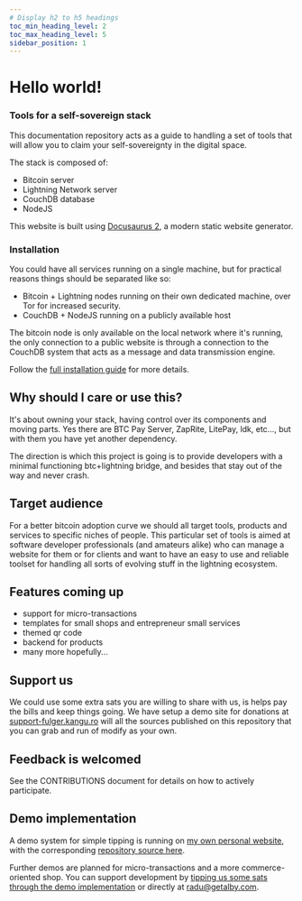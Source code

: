 ```yaml
---
# Display h2 to h5 headings
toc_min_heading_level: 2
toc_max_heading_level: 5
sidebar_position: 1
---
```


# Hello world!

### Tools for a self-sovereign stack

This documentation repository acts as a guide to handling a set of tools that will
allow you to claim your self-sovereignty in the digital space.

The stack is composed of:

* Bitcoin server
* Lightning Network server
* CouchDB database
* NodeJS

This website is built using [Docusaurus 2](https://docusaurus.io/), a modern static website generator.

### Installation

You could have all services running on a single machine, but for practical reasons things
should be separated like so:
* Bitcoin + Lightning nodes running on their own dedicated machine, over Tor for increased security.
* CouchDB + NodeJS running on a publicly available host

The bitcoin node is only available on the local network where it's running, the only connection
to a public website is through a connection to the CouchDB system that acts as a message and
data transmission engine.

Follow the [full installation guide](./install) for more details.

## Why should I care or use this?

It's about owning your stack, having control over its components and moving parts.
Yes there are BTC Pay Server, ZapRite, LitePay, ldk, etc..., but with them you have yet another
dependency.

The direction is which this project is going is to provide developers with a minimal
functioning btc+lightning bridge, and besides that stay out of the way and never crash.

## Target audience

For a better bitcoin adoption curve we should all target tools, products and services to specific
niches of people. This particular set of tools is aimed at software developer professionals
(and amateurs alike) who can manage a website for them or for clients and want to have an
easy to use and reliable toolset for handling all sorts of evolving stuff in the lightning
ecosystem.

## Features coming up

* support for micro-transactions
* templates for small shops and entrepreneur small services
* themed qr code
* backend for products
* many more hopefully...

## Support us

We could use some extra sats you are willing to share with us, is helps pay the bills and
keep things going. We have setup a demo site for donations at [support-fulger.kangu.ro](https://support-fulger.kangu.ro/) will
all the sources published on this repository that you can grab and run of modify as your own.

## Feedback is welcomed

See the CONTRIBUTIONS document for details on how to actively participate.

## Demo implementation

A demo system for simple tipping is running on [my own personal website](https://radustanciu.ro#contact), with the corresponding
[repository source here](https://github.com/kangu/demo-personal-site).

Further demos are planned for micro-transactions and a more commerce-oriented shop. You can
support development by [tipping us some sats through the demo implementation](https://radustanciu.ro#contact) or directly at radu@getalby.com.
